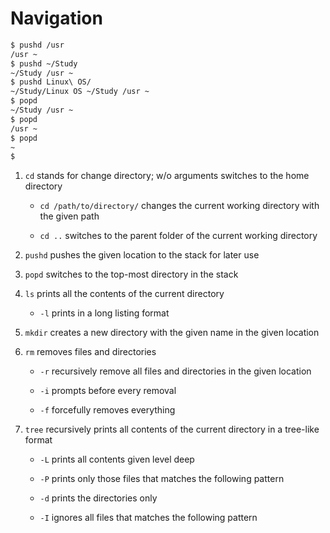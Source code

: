 # Navigation

```bash
$ pushd /usr
/usr ~
$ pushd ~/Study
~/Study /usr ~
$ pushd Linux\ OS/
~/Study/Linux OS ~/Study /usr ~
$ popd
~/Study /usr ~
$ popd
/usr ~
$ popd
~
$
```

1. `cd` stands for change directory; w/o arguments switches to the home directory

    - `cd /path/to/directory/` changes the current working directory with the given
    path

    - `cd ..` switches to the parent folder of the current working directory

2. `pushd` pushes the given location to the stack for later use

3. `popd` switches to the top-most directory in the stack

4. `ls` prints all the contents of the current directory

    - `-l` prints in a long listing format

5. `mkdir` creates a new directory with the given name in the given location

6. `rm` removes files and directories

    - `-r` recursively remove all files and directories in the given location

    - `-i` prompts before every removal

    - `-f` forcefully removes everything

7. `tree` recursively prints all contents of the current directory in a tree-like
format

    - `-L` prints all contents given level deep

    - `-P` prints only those files that matches the following pattern

    - `-d` prints the directories only

    - `-I` ignores all files that matches the following pattern
